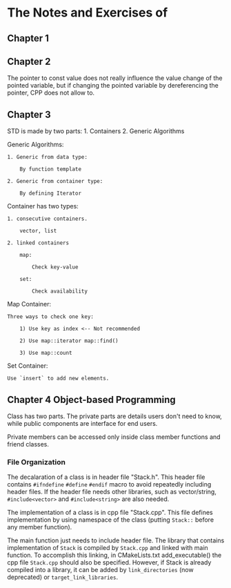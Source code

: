 # The Notes and Exercises of <Essential CPP>

## Chapter 1 
## Chapter 2 
The pointer to const value does not really influence the value change of the pointed variable, but if changing the pointed variable by dereferencing the pointer, CPP does not allow to.

## Chapter 3
STD is made by two parts: 1. Containers 2. Generic Algorithms

Generic Algorithms:
    
    1. Generic from data type:

        By function template

    2. Generic from container type:

        By defining Iterator 

Container has two types: 

    1. consecutive containers.

        vector, list

    2. linked containers

        map:

            Check key-value

        set:

            Check availability

Map Container:

    Three ways to check one key:

        1) Use key as index <-- Not recommended
        
        2) Use map::iterator map::find()

        3) Use map::count

Set Container: 

    Use `insert` to add new elements.

## Chapter 4 Object-based Programming

Class has two parts. The private parts are details users don't need to know, while public components are interface for end users.

Private members can be accessed only inside class member functions and friend classes.

### File Organization

The decalaration of a class is in header file "Stack.h". This header file contains `#ifndefine` `#define` `#endif` macro to avoid repeatedly including header files. If the header file needs other libraries, such as vector/string, `#include<vector>` and `#include<string>` are also needed.

The implementation of a class is in cpp file "Stack.cpp". This file defines implementation by using namespace of the class (putting `Stack::` before any member function).

The main function just needs to include header file. The library that contains implementation of `Stack` is compiled by `Stack.cpp` and linked with main function. To accomplish this linking, in CMakeLists.txt add_executable() the cpp file `Stack.cpp` should also be specified. However, if Stack is already compiled into a library, it can be added by `link_directories` (now deprecated) or `target_link_libraries`.


